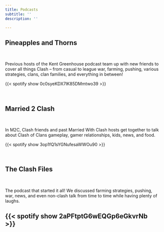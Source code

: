 ```yaml
---
title: Podcasts
subtitle: ''
description: ''

---
```

## Pineapples and Thorns

<br>

Previous hosts of the Kent Greenhouse podcast team up with new friends to cover all things Clash – from casual to league war, farming, pushing, various strategies, clans, clan families, and everything in between!

{{< spotify show 0c0syeKDX7lK85DMmtwo39 >}}

<br>

## Married 2 Clash

<br>

In M2C, Clash friends and past Married With Clash hosts get together to talk about Clash of Clans gameplay, gamer relationships, kids, news, and food. 

{{< spotify show 3op1fQ1sYGNufesaWWOu90 >}}

<br>

## The Clash Files

<br>

The podcast that started it all! We discussed farming strategies, pushing, war, news, and even non-clash talk from time to time while having plenty of laughs. 

{{< spotify show 2aPFtptG6wEQGp6eGkvrNb >}}
---
